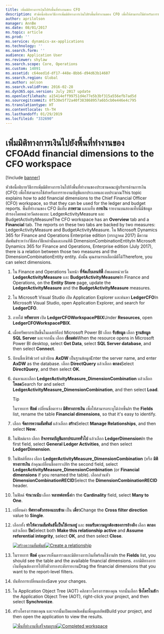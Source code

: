 ```yaml
---
title: เพิ่มมิติทางการเงินไปยังพื้นที่ทำงานของ CFO
description: หัวข้อนี้อธิบายวิธีการเพิ่มมิติทางการเงินไปยังพื้นที่ทำงานของ CFO เพื่อให้สามารถใช้สำหรับการรายงานบัญชีแยกประเภทและงบประมาณ
author: aprilolson
manager: AnnBe
ms.date: 08/01/2017
ms.topic: article
ms.prod: ''
ms.service: dynamics-ax-applications
ms.technology: ''
ms.search.form: ''
audience: Application User
ms.reviewer: shylaw
ms.search.scope: Core, Operations
ms.custom: 14091
ms.assetid: c64eed1d-df17-448e-8bb6-d94d63b14607
ms.search.region: Global
ms.author: aolson
ms.search.validFrom: 2016-02-28
ms.dyn365.ops.version: July 2017 update
ms.openlocfilehash: a15414eff99751d4e77e5b3bf315a556efb7ad5d
ms.sourcegitcommit: 0f530e5f72a40f383868957a6b5cb0e446e4c795
ms.translationtype: HT
ms.contentlocale: th-TH
ms.lasthandoff: 01/29/2019
ms.locfileid: "332690"
---
```

# <a name="add-financial-dimensions-to-the-cfo-workspace"></a><span data-ttu-id="102c8-103">เพิ่มมิติทางการเงินไปยังพื้นที่ทำงานของ CFO</span><span class="sxs-lookup"><span data-stu-id="102c8-103">Add financial dimensions to the CFO workspace</span></span>

[!include [banner](../includes/banner.md)]

<span data-ttu-id="102c8-104">หัวข้อนี้อธิบายวิธีการเพิ่มมิติทางการเงินไปยังพื้นที่ทำงานของประธานคณะผู้บริหารด้านการเงิน (CFO) เพื่อให้สามารถใช้สำหรับการรายงานบัญชีแยกประเภทและงบประมาณ</span><span class="sxs-lookup"><span data-stu-id="102c8-104">This topic explains how to add financial dimensions to the Chief Financial Officer (CFO) workspace, so that they can be used for the ledger and budget reports.</span></span> <span data-ttu-id="102c8-105">พื้นที่ทำงานของ CFO มีแท็บ **ภาพรวม** และแท็บ **การเงิน** รายงานบนสองแท็บนี้มีข้อมูลสำรองโดยหน่วยวัดสองแบบ: LedgerActivityMeasure และ BudgetActivityMeasure</span><span class="sxs-lookup"><span data-stu-id="102c8-105">The CFO workspace has an **Overview** tab and a **Financial** tab. The reports on these two tabs are backed by two measures: LedgerActivityMeasure and BudgetActivityMeasure.</span></span> <span data-ttu-id="102c8-106">ใน Microsoft Dynamics 365 for Finance and Operations Enterprise edition (กรกฏาคม 2017) มีความสัมพันธ์ระหว่างวิธีสองวิธีเหล่านั้นและเอนทิตี DimensionCombinationEntity</span><span class="sxs-lookup"><span data-stu-id="102c8-106">In Microsoft Dynamics 365 for Finance and Operations, Enterprise edition (July 2017), there is a relation between those two measures and the DimensionCombinationEntity entity.</span></span> <span data-ttu-id="102c8-107">ดังนั้น คุณสามารถเลือกมิติได้</span><span class="sxs-lookup"><span data-stu-id="102c8-107">Therefore, you can select dimensions.</span></span>

1. <span data-ttu-id="102c8-108">ใน Finance and Operations ในหน้า **ที่จัดเก็บเอนทิตี้** อัพเดตหน่วยวัด **LedgerActivityMeasure** และ **BudgetActivityMeasure**</span><span class="sxs-lookup"><span data-stu-id="102c8-108">In Finance and Operations, on the **Entity Store** page, update the **LedgerActivityMeasure** and the **BudgetActivityMeasure** measures.</span></span>
2. <span data-ttu-id="102c8-109">ใน Microsoft Visual Studio เปิด Application Explorer และค้นหา **LedgerCFO**</span><span class="sxs-lookup"><span data-stu-id="102c8-109">In Microsoft Visual Studio, open Application Explorer, and search for **LedgerCFO**.</span></span>
3. <span data-ttu-id="102c8-110">ภายใต้ **ทรัพยากร** เปิด **LedgerCFOWorkspacePBIX**</span><span class="sxs-lookup"><span data-stu-id="102c8-110">Under **Resources**, open **LedgerCFOWorkspacePBIX**.</span></span>
4. <span data-ttu-id="102c8-111">เมื่อทรัพยากรเปิดขึ้นในเดสก์ท็อป Microsoft Power BI เลือก **รับข้อมูล** เลือก **ฐานข้อมูล SQL Server** และจากนั้น เลือก **เชื่อมต่อ**</span><span class="sxs-lookup"><span data-stu-id="102c8-111">When the resource opens in Microsoft Power BI desktop, select **Get Data**, select **SQL Server database**, and then select **Connect**.</span></span>
5. <span data-ttu-id="102c8-112">ป้อนชื่อเซิร์ฟเวอร์ แล้วป้อน **AxDW** เป็นฐานข้อมูล</span><span class="sxs-lookup"><span data-stu-id="102c8-112">Enter the server name, and enter **AxDW** as the database.</span></span> <span data-ttu-id="102c8-113">เลือก **DirectQuery** แล้วเลือก **ตกลง**</span><span class="sxs-lookup"><span data-stu-id="102c8-113">Select **DirectQuery**, and then select **OK**.</span></span>
6. <span data-ttu-id="102c8-114">ค้นหาและเลือก **LedgerActivityMeasure\_DimensionCombination** แล้วเลือก **โหลด**</span><span class="sxs-lookup"><span data-stu-id="102c8-114">Search for and select **LedgerActivityMeasure\_DimensionCombination**, and then select **Load**.</span></span>

    > [!TIP]
    > <span data-ttu-id="102c8-115">ในรายการ **ฟิลด์** เปลี่ยนชื่อตาราง **มิติทางการเงิน** เพื่อให้สามารถระบุได้ง่ายขึ้น</span><span class="sxs-lookup"><span data-stu-id="102c8-115">In the **Fields** list, rename the table **Financial dimensions**, so that it's easy to identify.</span></span>

7. <span data-ttu-id="102c8-116">เลือก **จัดการความสัมพันธ์** แล้วเลือก **สร้าง**</span><span class="sxs-lookup"><span data-stu-id="102c8-116">Select **Manage Relationships**, and then select **New**.</span></span>
8. <span data-ttu-id="102c8-117">ในฟิลด์แรก เลือก **กิจกรรมบัญชีแยกประเภททั่วไป** แล้วเลือก **LedgerDimension**</span><span class="sxs-lookup"><span data-stu-id="102c8-117">In the first field, select **General Ledger Activities**, and then select **LedgerDimension**.</span></span>
9. <span data-ttu-id="102c8-118">ในฟิลด์ที่สอง เลือก **LedgerActivityMeasure\_DimensionCombination** (หรือ **มิติทางการเงิน** ถ้าคุณเปลี่ยนชื่อตาราง)</span><span class="sxs-lookup"><span data-stu-id="102c8-118">In the second field, select **LedgerActivityMeasure\_DimensionCombination** (or **Financial dimensions** if you renamed the table).</span></span> <span data-ttu-id="102c8-119">เลือกส่วนหัว **DimensionCombinationRECID**</span><span class="sxs-lookup"><span data-stu-id="102c8-119">Select the  **DimensionCombinationRECID** header.</span></span>
10. <span data-ttu-id="102c8-120">ในฟิลด์ **จำนวนนับ** เลือก **หลายต่อหนึ่ง**</span><span class="sxs-lookup"><span data-stu-id="102c8-120">In the **Cardinality** field, select **Many to One**.</span></span>
11. <span data-ttu-id="102c8-121">เปลี่ยนค่า **ทิศทางตัวกรองแบบข้าม** เป็น **เดี่ยว**</span><span class="sxs-lookup"><span data-stu-id="102c8-121">Change the **Cross filter direction** value to **Single**.</span></span>
12. <span data-ttu-id="102c8-122">เลือกทั้ง **ทำให้ความสัมพันธ์นี้เป็นใช้งานอยู่** และ **ยอมรับความถูกต้องของการอ้างอิง** เลือก **ตกลง** แล้วเลือก **ปิด**</span><span class="sxs-lookup"><span data-stu-id="102c8-122">Select both **Make this relationship active** and **Assume referential integrity**, select **OK**, and then select **Close**.</span></span>

    <span data-ttu-id="102c8-123">[![สร้างความสัมพันธ์](./media/Create-relationship.png)](./media/Create-relationship.png)</span><span class="sxs-lookup"><span data-stu-id="102c8-123">[![Create a relationship](./media/Create-relationship.png)](./media/Create-relationship.png)</span></span>

13. <span data-ttu-id="102c8-124">ในรายการ **ฟิลด์** คุณควรเห็นตารางและมิติทางการเงินที่พร้อมใช้งาน</span><span class="sxs-lookup"><span data-stu-id="102c8-124">In the **Fields** list, you should see the table and the available financial dimensions.</span></span> <span data-ttu-id="102c8-125">ลากมิติทางการเงินที่คุณต้องการไปยังตัวกรองระดับรายงาน</span><span class="sxs-lookup"><span data-stu-id="102c8-125">Drag the financial dimensions that you want to the report-level filters.</span></span>
14. <span data-ttu-id="102c8-126">บันทึกการเปลี่ยนแปลง</span><span class="sxs-lookup"><span data-stu-id="102c8-126">Save your changes.</span></span>
15. <span data-ttu-id="102c8-127">ใน Application Object Tree (AOT) คลิกขวาโครงการของคุณ จากนั้นเลือก **ซิงโครไนส์**</span><span class="sxs-lookup"><span data-stu-id="102c8-127">In the Application Object Tree (AOT), right-click your project, and then select **Synchronize**.</span></span>
16. <span data-ttu-id="102c8-128">สร้างโครงการของคุณ และจากนั้นเปิดแอพลิเคชันเพื่อดูผลลัพธ์</span><span class="sxs-lookup"><span data-stu-id="102c8-128">Build your project, and then open the application to view the results.</span></span>

    <span data-ttu-id="102c8-129">[![พื้นที่ทำงานที่เสร็จสมบูรณ์](./media/workspace.png)](./media/workspace.png)</span><span class="sxs-lookup"><span data-stu-id="102c8-129">[![Completed workspace](./media/workspace.png)](./media/workspace.png)</span></span>
